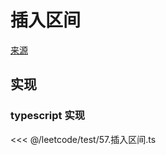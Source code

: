 # 插入区间
[来源](https://leetcode.cn/problems/insert-interval/)

## 实现

### typescript 实现

<<< @/leetcode/test/57.插入区间.ts

